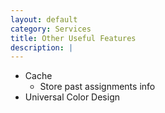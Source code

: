 ```yaml
---
layout: default
category: Services
title: Other Useful Features
description: |
---
```

- Cache
  - Store past assignments info
- Universal Color Design
